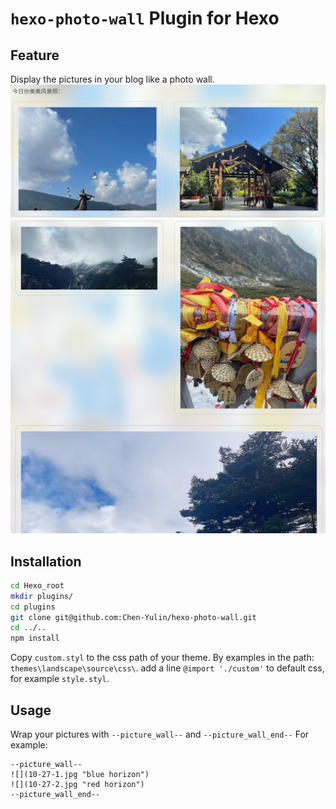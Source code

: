 # `hexo-photo-wall` Plugin for Hexo

## Feature
Display the pictures in your blog like a photo wall.
![example1](./doc/example1.png)
![example2](./doc/example2.png)

## Installation
```bash
cd Hexo_root
mkdir plugins/
cd plugins
git clone git@github.com:Chen-Yulin/hexo-photo-wall.git
cd ../..
npm install
```
Copy `custom.styl` to the css path of your theme. By examples in the path: `themes\landscape\source\css\`.
add a line `@import './custom'` to default css, for example `style.styl`.

## Usage
Wrap your pictures with `--picture_wall--` and `--picture_wall_end--`
For example:
```
--picture_wall--
![](10-27-1.jpg "blue horizon")
![](10-27-2.jpg "red horizon")
--picture_wall_end--
```
